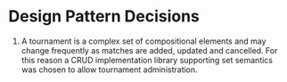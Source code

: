 # Design Pattern Decisions

1. A tournament is a complex set of compositional elements and may change frequently as matches are added, updated and cancelled.  For this reason a CRUD implementation library supporting set semantics was chosen to allow tournament administration.


